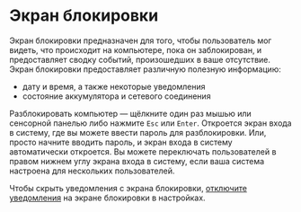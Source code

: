 # Экран блокировки

Экран блокировки предназначен для того, чтобы пользователь мог видеть, что происходит на компьютере, пока он заблокирован, и предоставляет сводку событий, произошедших в ваше отсутствие. Экран блокировки предоставляет различную полезную информацию:

* дату и время, а также некоторые уведомления
* состояние аккумулятора и сетевого соединения

Разблокировать компьютер —  щёлкните один раз мышью или сенсорной панелью либо нажмите `Esc` или `Enter`. Откроется экран входа в систему, где вы можете ввести пароль для разблокировки. Или, просто начните вводить пароль, и экран входа в систему автоматически откроется. Вы можете переключать пользователей в правом нижнем углу экрана входа в систему, если ваша система настроена для нескольких пользователей.

Чтобы скрыть уведомления с экрана блокировки, [отключите уведомления](/notifications#отключение-уведомлении-на-экране-блокировки) на экране блокировки в настройках.
